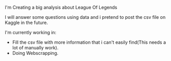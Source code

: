 I'm Creating a big analysis about League Of Legends

I will answer some questions using data and i pretend to post the csv file on Kaggle in the future.

I'm currently working in:
- Fill the csv file with more information that i can't easily find(This needs a lot of manually work).
- Doing Webscrapping.